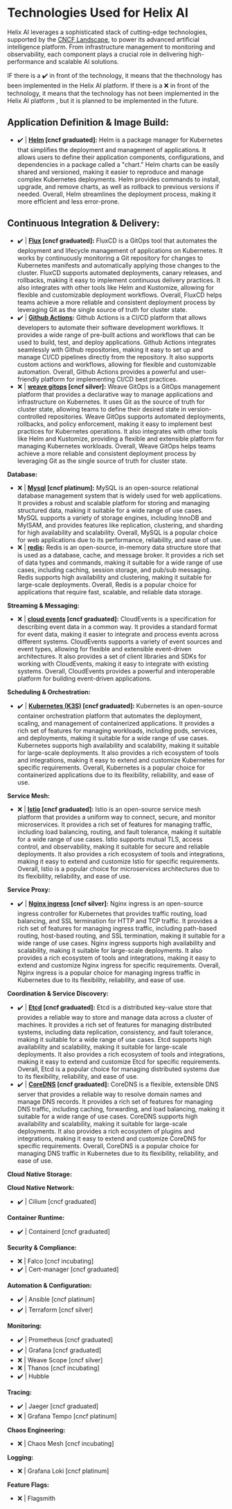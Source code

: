 # Technologies Used for Helix AI

Helix AI leverages a sophisticated stack of cutting-edge technologies, supported by the [CNCF Landscape](https://landscape.cncf.io/), to power its advanced artificial intelligence platform. From infrastructure management to monitoring and observability, each component plays a crucial role in delivering high-performance and scalable AI solutions.

IF there is a :heavy_check_mark: in front of the technology, it means that the thechnology has been implemented in the Helix AI platform. If there is a :x: in front of the technology, it means that the technology has not been implemented in the Helix AI platform , but it is planned to be implemented in the future.

## Application Definition & Image Build:

- :heavy_check_mark: | **[Helm](https://helm.sh/docs/) [cncf graduated]:** Helm is a package manager for Kubernetes that simplifies the deployment and management of applications. It allows users to define their application components, configurations, and dependencies in a package called a "chart." Helm charts can be easily shared and versioned, making it easier to reproduce and manage complex Kubernetes deployments. Helm provides commands to install, upgrade, and remove charts, as well as rollback to previous versions if needed. Overall, Helm streamlines the deployment process, making it more efficient and less error-prone.

## Continuous Integration & Delivery:

- :heavy_check_mark: | **[Flux](https://fluxcd.io/flux/) [cncf graduated]:** FluxCD is a GitOps tool that automates the deployment and lifecycle management of applications on Kubernetes. It works by continuously monitoring a Git repository for changes to Kubernetes manifests and automatically applying those changes to the cluster. FluxCD supports automated deployments, canary releases, and rollbacks, making it easy to implement continuous delivery practices. It also integrates with other tools like Helm and Kustomize, allowing for flexible and customizable deployment workflows. Overall, FluxCD helps teams achieve a more reliable and consistent deployment process by leveraging Git as the single source of truth for cluster state.
- :heavy_check_mark: | **[Github Actions](https://docs.github.com/en/actions):** Github Actions is a CI/CD platform that allows developers to automate their software development workflows. It provides a wide range of pre-built actions and workflows that can be used to build, test, and deploy applications. Github Actions integrates seamlessly with Github repositories, making it easy to set up and manage CI/CD pipelines directly from the repository. It also supports custom actions and workflows, allowing for flexible and customizable automation. Overall, Github Actions provides a powerful and user-friendly platform for implementing CI/CD best practices.
- :x: | **[weave gitops](https://github.com/weaveworks/weave-gitops) [cncf silver]:** Weave GitOps is a GitOps management platform that provides a declarative way to manage applications and infrastructure on Kubernetes. It uses Git as the source of truth for cluster state, allowing teams to define their desired state in version-controlled repositories. Weave GitOps supports automated deployments, rollbacks, and policy enforcement, making it easy to implement best practices for Kubernetes operations. It also integrates with other tools like Helm and Kustomize, providing a flexible and extensible platform for managing Kubernetes workloads. Overall, Weave GitOps helps teams achieve a more reliable and consistent deployment process by leveraging Git as the single source of truth for cluster state.

**Database:**
- :x: | **[Mysql]() [cncf platinum]:** MySQL is an open-source relational database management system that is widely used for web applications. It provides a robust and scalable platform for storing and managing structured data, making it suitable for a wide range of use cases. MySQL supports a variety of storage engines, including InnoDB and MyISAM, and provides features like replication, clustering, and sharding for high availability and scalability. Overall, MySQL is a popular choice for web applications due to its performance, reliability, and ease of use.
- :x: | **[redis](https://redis.io/):** Redis is an open-source, in-memory data structure store that is used as a database, cache, and message broker. It provides a rich set of data types and commands, making it suitable for a wide range of use cases, including caching, session storage, and pub/sub messaging. Redis supports high availability and clustering, making it suitable for large-scale deployments. Overall, Redis is a popular choice for applications that require fast, scalable, and reliable data storage.

**Streaming & Messaging:**
- :x: | **[cloud events](https://cloudevents.io/) [cncf graduated]:** CloudEvents is a specification for describing event data in a common way. It provides a standard format for event data, making it easier to integrate and process events across different systems. CloudEvents supports a variety of event sources and event types, allowing for flexible and extensible event-driven architectures. It also provides a set of client libraries and SDKs for working with CloudEvents, making it easy to integrate with existing systems. Overall, CloudEvents provides a powerful and interoperable platform for building event-driven applications.

**Scheduling & Orchestration:**
- :heavy_check_mark: | **[Kubernetes (K3S)](https://docs.k3s.io/) [cncf graduated]:** Kubernetes is an open-source container orchestration platform that automates the deployment, scaling, and management of containerized applications. It provides a rich set of features for managing workloads, including pods, services, and deployments, making it suitable for a wide range of use cases. Kubernetes supports high availability and scalability, making it suitable for large-scale deployments. It also provides a rich ecosystem of tools and integrations, making it easy to extend and customize Kubernetes for specific requirements. Overall, Kubernetes is a popular choice for containerized applications due to its flexibility, reliability, and ease of use.

**Service Mesh:**
- :x: | **[Istio](https://istio.io/latest/docs/) [cncf graduated]:** Istio is an open-source service mesh platform that provides a uniform way to connect, secure, and monitor microservices. It provides a rich set of features for managing traffic, including load balancing, routing, and fault tolerance, making it suitable for a wide range of use cases. Istio supports mutual TLS, access control, and observability, making it suitable for secure and reliable deployments. It also provides a rich ecosystem of tools and integrations, making it easy to extend and customize Istio for specific requirements. Overall, Istio is a popular choice for microservices architectures due to its flexibility, reliability, and ease of use.

**Service Proxy:**
- :heavy_check_mark: | **[Nginx ingress](https://kubernetes.github.io/ingress-nginx/) [cncf silver]:** Nginx ingress is an open-source ingress controller for Kubernetes that provides traffic routing, load balancing, and SSL termination for HTTP and TCP traffic. It provides a rich set of features for managing ingress traffic, including path-based routing, host-based routing, and SSL termination, making it suitable for a wide range of use cases. Nginx ingress supports high availability and scalability, making it suitable for large-scale deployments. It also provides a rich ecosystem of tools and integrations, making it easy to extend and customize Nginx ingress for specific requirements. Overall, Nginx ingress is a popular choice for managing ingress traffic in Kubernetes due to its flexibility, reliability, and ease of use.

**Coordination & Service Discovery:**
- :heavy_check_mark: | **[Etcd](https://etcd.io/) [cncf graduated]:** Etcd is a distributed key-value store that provides a reliable way to store and manage data across a cluster of machines. It provides a rich set of features for managing distributed systems, including data replication, consistency, and fault tolerance, making it suitable for a wide range of use cases. Etcd supports high availability and scalability, making it suitable for large-scale deployments. It also provides a rich ecosystem of tools and integrations, making it easy to extend and customize Etcd for specific requirements. Overall, Etcd is a popular choice for managing distributed systems due to its flexibility, reliability, and ease of use.
- :heavy_check_mark: | **[CoreDNS](https://coredns.io/) [cncf graduated]:** CoreDNS is a flexible, extensible DNS server that provides a reliable way to resolve domain names and manage DNS records. It provides a rich set of features for managing DNS traffic, including caching, forwarding, and load balancing, making it suitable for a wide range of use cases. CoreDNS supports high availability and scalability, making it suitable for large-scale deployments. It also provides a rich ecosystem of plugins and integrations, making it easy to extend and customize CoreDNS for specific requirements. Overall, CoreDNS is a popular choice for managing DNS traffic in Kubernetes due to its flexibility, reliability, and ease of use.

**Cloud Native Storage:**

**Cloud Native Network:**
- :heavy_check_mark: | Cilium [cncf graduated]

**Container Runtime:**
- :heavy_check_mark: | Containerd [cncf graduated]

**Security & Compliance:**
- :x: | Falco [cncf incubating]
- :heavy_check_mark: | Cert-manager [cncf graduated]

**Automation & Configuration:**
- :heavy_check_mark: | Ansible [cncf platinum]
- :heavy_check_mark: | Terraform [cncf silver]

**Monitoring:**
- :heavy_check_mark: | Prometheus [cncf graduated]
- :heavy_check_mark: | Grafana [cncf graduated]
- :x: | Weave Scope [cncf silver]
- :x: | Thanos [cncf incubating]
- :heavy_check_mark: | Hubble

**Tracing:**
- :heavy_check_mark: | Jaeger [cncf graduated]
- :x: | Grafana Tempo [cncf platinum]

**Chaos Engineering:**
- :x: | Chaos Mesh [cncf incubating]

**Logging:**
- :x: | Grafana Loki [cncf platinum]

**Feature Flags:**
- :x: | Flagsmith